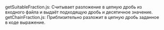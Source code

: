 getSuitableFraction.js: Считывает разложение в цепную дробь из входного файла и выдаёт подходящую дробь и десятичное значение.  
getChainFraction.js: Приблизительно разложит в цепную дробь заданное в коде выражение.
